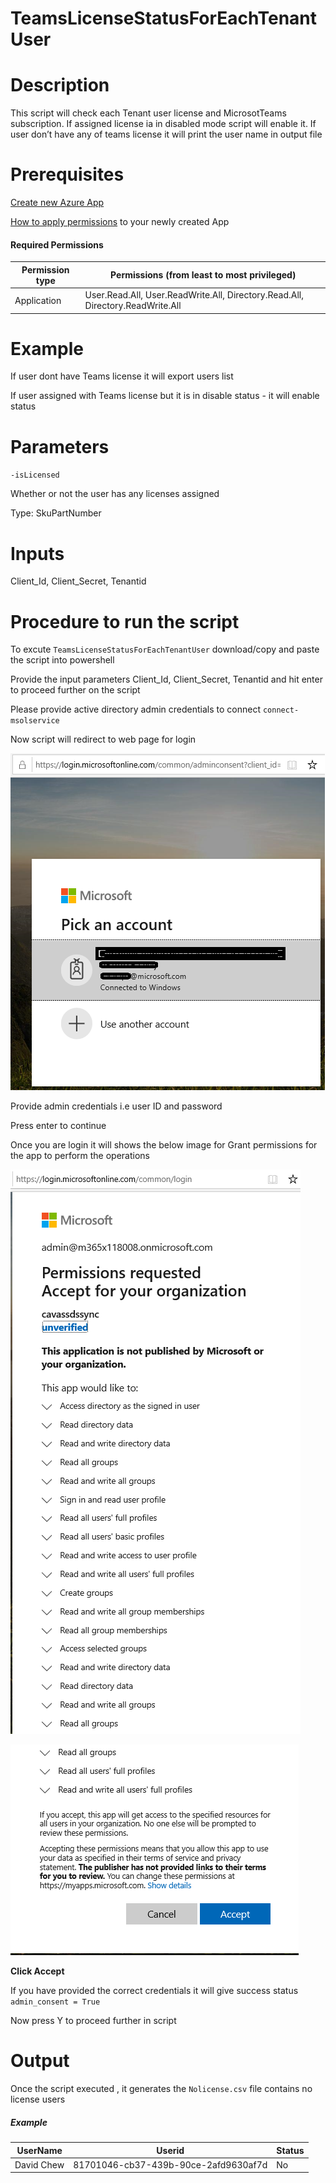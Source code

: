 # TeamsLicenseStatusForEachTenantUser

# Description

This script will check each Tenant user license and MicrosotTeams subscription. If assigned license ia in disabled mode script will enable it. If user don’t have any of teams license it will print the user name in output file

# Prerequisites

[Create new Azure App](https://docs.microsoft.com/en-us/graph/auth-register-app-v2)

[How to apply permissions](https://docs.microsoft.com/en-us/graph/notifications-integration-app-registration) to your newly created App

#### Required Permissions

|Permission type	|Permissions (from least to most privileged)|
|---|----|
|Application	|User.Read.All, User.ReadWrite.All, Directory.Read.All, Directory.ReadWrite.All|

# Example

If user dont have Teams license it will export users list

If user assigned with Teams license but it is in disable status - it will enable status

# Parameters

`-isLicensed`

Whether or not the user has any licenses assigned

Type: SkuPartNumber

# Inputs

Client_Id, Client_Secret, Tenantid

# Procedure to run the script
 
   To excute `TeamsLicenseStatusForEachTenantUser` download/copy and paste the script into powershell
        
   Provide the input parameters Client_Id, Client_Secret, Tenantid and hit enter to proceed further on the script
   
   Please provide active directory admin credentials to connect `connect-msolservice` 
        
   Now script will redirect to web page for login
        
   ![Signin](https://github.com/Geetha63/MS-Teams-Scripts/blob/master/Images/Siginin.png)
        
   Provide admin credentials i.e user ID and password 
        
   Press enter to continue
   
   Once you are login it will shows the below image for Grant permissions for the app to perform the operations

  ![GrantPermission](https://github.com/Geetha63/MS-Teams-Scripts/blob/master/Images/GrantPermissions.png)	
 
  ![GrantPermission](https://github.com/Geetha63/MS-Teams-Scripts/blob/master/Images/GrantPermissions2.png)
 
 **Click Accept**

 If you have provided the correct credentials it will give success status `admin_consent = True`
 
 Now press Y to proceed further in script

# Output

 Once the script executed , it generates the `Nolicense.csv` file contains no license users

##### Example

|UserName  | Userid  | Status |
|----------|---------|--------|
|David Chew|81701046-cb37-439b-90ce-2afd9630af7d|No|

